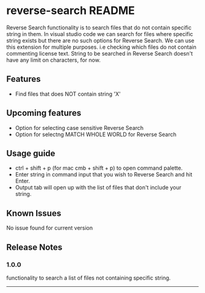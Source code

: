 # reverse-search README

Reverse Search functionality is to search files that do not contain specific string in them. In visual studio code we can search for files where specific string exists but there are no such options for Reverse Search.
We can use this extension for multiple purposes. i.e checking which files do not contain commenting license text.
String to be searched in Reverse Search doesn't have any limit on characters, for now.

## Features

- Find files that does NOT contain string 'X'

## Upcoming features

- Option for selecting case sensitive Reverse Search
- Option for selectng MATCH WHOLE WORLD for Reverse Search

## Usage guide 

- ctrl + shift + p (for mac cmb + shift + p) to open command palette.
- Enter string in command input that you wish to Reverse Search and hit Enter.
- Output tab will open up with the list of files that don't include your string.

## Known Issues

No issue found for current version

## Release Notes

### 1.0.0

functionality to search a list of files not containing specific string.


-----------------------------------------------------------------------------------------------------------

